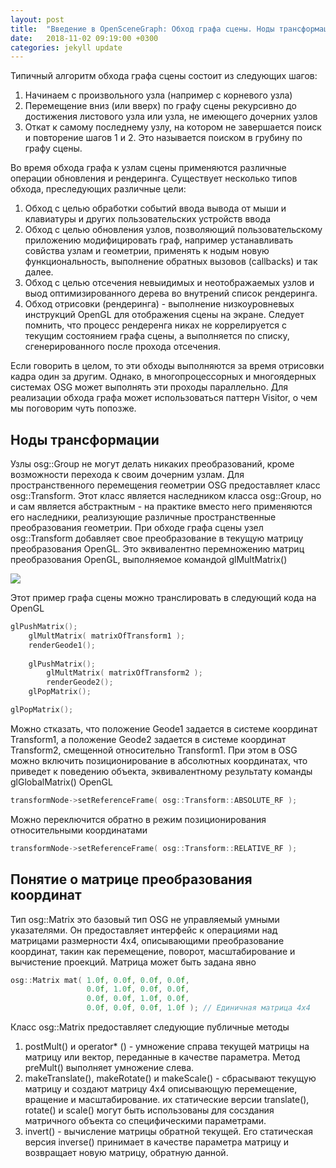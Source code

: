 ```yaml
---
layout: post
title:  "Введение в OpenSceneGraph: Обход графа сцены. Ноды трансформации"
date:   2018-11-02 09:19:00 +0300
categories: jekyll update
---
```


Типичный алгоритм обхода графа сцены состоит из следующих шагов:

1. Начинаем с произвольного узла (например с корневого узла)
2. Перемещение вниз (или вверх) по графу сцены рекурсивно до достижения листового узла или узла, не имеющего дочерних узлов
3. Откат к самому последнему узлу, на котором не завершается поиск и повторение шагов 1 и 2. Это называется поиском в грубину по графу сцены.

Во время обхода графа к узлам сцены применяются различные операции обновления и рендеринга. Существует несколько типов обхода, преследующих различные цели:

1. Обход с целью обработки событий ввода вывода от мыши и клавиатуры и других пользовательских устройств ввода
2. Обход с целью обновления узлов, позволяющий пользовательскому приложению модифицировать граф, например устанавливать совйства узлам и геометрии, применять к нодым новую функциональность, выполнение обратных вызовов (callbacks) и так далее.
3. Обход с целью отсечения невыидимых и неотображаемых узлов и выод оптимизированного дерева во внутрений список рендеринга.
4. Обход отрисовки (рендеринга) - выполнение низкоуровневых инструкций OpenGL для отображения сцены на экране. Следует помнить, что процесс рендеренга никах не коррелируется с текущим состоянием графа сцены, а выполняется по списку, сгенерированного после прохода отсечения.

Если говорить в целом, то эти обходы выполняются за время отрисовки кадра один за другим. Однако, в многопроцессорных и многоядерных системах OSG может выполнять эти проходы параллельно. Для реализации обхода графа может использоваться паттерн Visitor, о чем мы поговорим чуть попозже.

## Ноды трансформации

Узлы osg::Group не могут делать никаких преобразований, кроме возможности перехода к своим дочерним узлам. Для пространственного перемещения геометрии OSG предоставляет класс osg::Transform. Этот класс является наследником класса osg::Group, но и сам является абстрактным - на практике вместо него применяются его наследники, реализующие различные пространственные преобразования геометрии. При обходе графа сцены узел osg::Transform добавляет свое преобразование в текущую матрицу преобразования OpenGL. Это эквивалентно перемножению матриц преобразования OpenGL, выполняемое командой glMultMatrix()

![](https://habrastorage.org/webt/sj/f7/ql/sjf7qlofwivlimwfljauwnll9nw.png)

Этот пример графа сцены можно транслировать в следующий кода на OpenGL

```cpp
glPushMatrix();
	glMultMatrix( matrixOfTransform1 );
	renderGeode1(); 
	
	glPushMatrix();
		glMultMatrix( matrixOfTransform2 );
		renderGeode2();
	glPopMatrix();

glPopMatrix();
```

Можно стказать, что положение Geode1 задается в системе координат Transform1, а положение Geode2 задается в системе координат Transform2, смещенной относительно Transform1. При этом в OSG можно включить позиционирование в абсолютных координатах, что приведет к поведению объекта, эквивалентному результату команды glGlobalMatrix() OpenGL

```cpp
transformNode->setReferenceFrame( osg::Transform::ABSOLUTE_RF );
```

Можно переключится обратно в режим позиционирования относительными координатами

```cpp
transformNode->setReferenceFrame( osg::Transform::RELATIVE_RF );
```

## Понятие о матрице преобразования координат

Тип osg::Matrix это базовый тип OSG не управляемый умными указателями. Он предоставляет интерфейс к операциями над матрицами размерности 4х4, описывающими преобразование координат, такин как перемещение, поворот, масштабирование и вычистение проекций. Матрица может быть задана явно

```cpp
osg::Matrix mat( 1.0f, 0.0f, 0.0f, 0.0f,
				 0.0f, 1.0f, 0.0f, 0.0f,
				 0.0f, 0.0f, 1.0f, 0.0f,
				 0.0f, 0.0f, 0.0f, 1.0f ); // Единичная матрица 4х4

```

Класс osg::Matrix предоставляет следующие публичные методы

1. postMult() и operator* () - умножение справа текущей матрицы на матрицу или вектор, переданные в качестве параметра. Метод preMult() выполняет умножение слева.
2. makeTranslate(), makeRotate() и makeScale() - сбрасывают текущую матрицу и создают матрицу 4х4 описывающую перемещение, вращение и масштабирование. их статические версии translate(), rotate() и scale() могут быть использованы для сосздания матричного объекта со специфическими параметрами.
3. invert() - вычисление матрицы обратной текущей. Его статическая версия inverse() принимает в качестве параметра матрицу и возвращает новую матрицу, обратную данной.